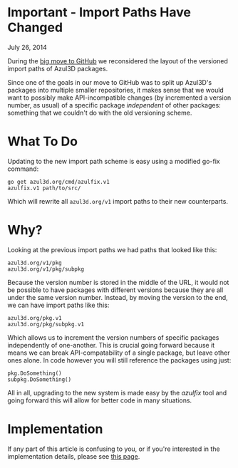 # Important - Import Paths Have Changed
<p class="date">July 26, 2014</p>

During the [big move to GitHub](/news/2014/moving-from-google-code-to-github.html) we reconsidered the layout of the versioned import paths of Azul3D packages.

Since one of the goals in our move to GitHub was to split up Azul3D's packages into multiple smaller repositories, it makes sense that we would want to possibly make API-incompatible changes (by incremented a version number, as usual) of a specific package *independent* of other packages: something that we couldn't do with the old versioning scheme.

# What To Do

Updating to the new import path scheme is easy using a modified go-fix command:

```
go get azul3d.org/cmd/azulfix.v1
azulfix.v1 path/to/src/
```

Which will rewrite all `azul3d.org/v1` import paths to their new counterparts.

# Why?

Looking at the previous import paths we had paths that looked like this:</p>

```
azul3d.org/v1/pkg
azul3d.org/v1/pkg/subpkg
```

Because the version number is stored in the middle of the URL, it would not be possible to have packages with different versions because they are all under the same version number. Instead, by moving the version to the end, we can have import paths like this:

```
azul3d.org/pkg.v1
azul3d.org/pkg/subpkg.v1
```

Which allows us to increment the version numbers of specific packages independently of one-another. This is crucial going forward because it means we can break API-compatability of a single package, but leave other ones alone. In code however you will still reference the packages using just:

```
pkg.DoSomething()
subpkg.DoSomething()
```

All in all, upgrading to the new system is made easy by the *azulfix* tool and going forward this will allow for better code in many situations.

# Implementation

If any part of this article is confusing to you, or if you're interested in the implementation details, please see [this page](/doc/versioning.html).


